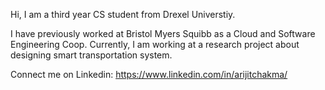 Hi, I am a third year CS student from Drexel Universtiy.

I have previously worked at Bristol Myers Squibb as a Cloud and Software Engineering Coop.
Currently, I am working at a research project about designing smart transportation system. 

Connect me on Linkedin: https://www.linkedin.com/in/arijitchakma/
